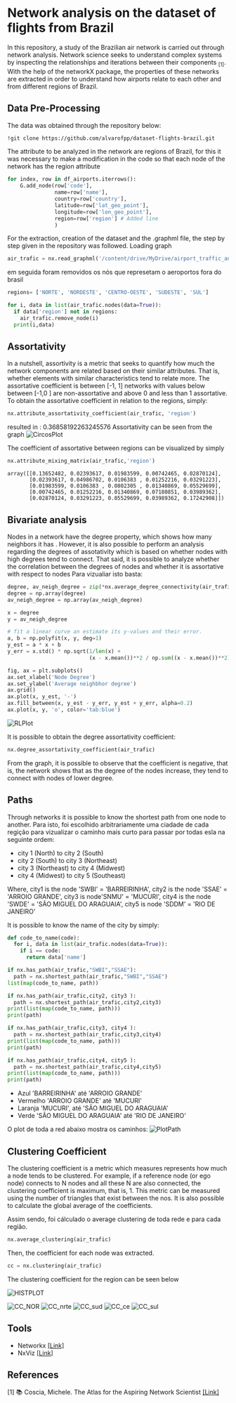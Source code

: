 # Network analysis on the dataset of flights from Brazil

In this repository, a study of the Brazilian air network is carried out through network analysis. Network science seeks to understand complex systems by inspecting the relationships and iterations between their components <sub>[1]</sub>. With the help of the networkX package, the properties of these networks are extracted in order to understand how airports relate to each other and from different regions of Brazil.

## Data Pre-Processing 
The data was obtained through the repository below:
```bash
!git clone https://github.com/alvarofpp/dataset-flights-brazil.git

```
The attribute to be analyzed in the network are regions of Brazil, for this it was necessary to make a modification in the code so that each node of the network has the region attribute
````python
for index, row in df_airports.iterrows():
    G.add_node(row['code'],
               name=row['name'],
               country=row['country'],
               latitude=row['lat_geo_point'],
               longitude=row['lon_geo_point'],
               region=row['region'] # Added line
               )
````

For the extraction, creation of the dataset and the .graphml file, the step by step given in the repository was followed.
Loading graph
```python
air_trafic = nx.read_graphml('/content/drive/MyDrive/airport_traffic_analisis/dataset-flights-brazil/data/air_traffic.graphml')

````
em seguida foram removidos os nós que represetam o aeroportos fora do brasil

```python
regions= ['NORTE', 'NORDESTE', 'CENTRO-OESTE', 'SUDESTE', 'SUL']

for i, data in list(air_trafic.nodes(data=True)): 
  if data['region'] not in regions:
    air_trafic.remove_node(i)
  print(i,data)
```



## Assortativity
In a nutshell, assortivity is a metric that seeks to quantify how much the network components are related based on their similar attributes. That is, whether elements with similar characteristics tend to relate more.
The assortative coefficient is between [-1, 1] networks with values below between [-1,0 ] are non-assortative and above 0 and less than 1 assortative.
To obtain the assortative coefficient in relation to the regions, simply:
```python
nx.attribute_assortativity_coefficient(air_trafic, 'region')
```
resulted in : 0.36858192263245576
Assortativity can be seen from the graph
![CircosPlot](https://github.com/VictorNGomes/DCA0209_Algorithms_and_data_structure_2/blob/main/flights_brazil/images/circusplot.png)

The coefficient of assortative between regions can be visualized by simply
```python
nx.attribute_mixing_matrix(air_trafic,'region')
```
```
array([[0.13652482, 0.02393617, 0.01983599, 0.00742465, 0.02870124],
       [0.02393617, 0.04986702, 0.0106383 , 0.01252216, 0.03291223],
       [0.01983599, 0.0106383 , 0.0802305 , 0.01340869, 0.05529699],
       [0.00742465, 0.01252216, 0.01340869, 0.07180851, 0.03989362],
       [0.02870124, 0.03291223, 0.05529699, 0.03989362, 0.17242908]])
````

## Bivariate analysis
Nodes in a network have the degree property, which shows how many neighbors it has . However, it is also possible to perform an analysis regarding the degrees of assotativity which is based on whether nodes with high degrees tend to connect. That said, it is possible to analyze whether the correlation between the degrees of nodes and whether it is assortative with respect to nodes
Para vizualiar isto basta:
```python
degree, av_neigh_degree = zip(*nx.average_degree_connectivity(air_trafic).items())
degree = np.array(degree)
av_neigh_degree = np.array(av_neigh_degree)

x = degree
y = av_neigh_degree

# fit a linear curve an estimate its y-values and their error.
a, b = np.polyfit(x, y, deg=1)
y_est = a * x + b
y_err = x.std() * np.sqrt(1/len(x) +
                          (x - x.mean())**2 / np.sum((x - x.mean())**2))

fig, ax = plt.subplots()
ax.set_xlabel('Node Degree')
ax.set_ylabel('Average neighbhor degree')
ax.grid()
ax.plot(x, y_est, '-')
ax.fill_between(x, y_est - y_err, y_est + y_err, alpha=0.2)
ax.plot(x, y, 'o', color='tab:blue')

````
![RLPlot](https://github.com/VictorNGomes/DCA0209_Algorithms_and_data_structure_2/blob/main/flights_brazil/images/bivariate_analisis.png)

It is possible to obtain the degree assortativity coefficient:
```python
nx.degree_assortativity_coefficient(air_trafic)
```

From the graph, it is possible to observe that the coefficient is negative, that is, the network shows that as the degree of the nodes increase, they tend to connect with nodes of lower degree.

## Paths
Through networks it is possible to know the shortest path from one node to another.
Para isto, foi escolhido arbitrariamente uma ciadade de cada regição para vizualizar o caminho mais curto para passar por todas esla na seguinte ordem:
 - city 1 (North) to city 2 (South)
 - city 2 (South) to city 3 (Northeast)
 - city 3 (Northeast) to city 4 (Midwest)
 - city 4 (Midwest) to city 5 (Southeast)

Where,
city1 is the node 'SWBI' = 'BARREIRINHA',
city2 is the node 'SSAE' = 'ARROIO GRANDE',
city3 is node'SNMU' = 'MUCURI',
city4 is the node 'SWDE' = 'SÃO MIGUEL DO ARAGUAIA',
city5 is node 'SDDM' = 'RIO DE JANEIRO'

It is possible to know the name of the city by simply:

```python
def code_to_name(code):
  for i, data in list(air_trafic.nodes(data=True)): 
    if i == code:
      return data['name']
```

```python
if nx.has_path(air_trafic,"SWBI","SSAE"):
  path = nx.shortest_path(air_trafic,"SWBI","SSAE")
list(map(code_to_name, path))

if nx.has_path(air_trafic,city2, city3 ):
  path = nx.shortest_path(air_trafic,city2,city3)
print(list(map(code_to_name, path)))
print(path)

if nx.has_path(air_trafic,city3, city4 ):
  path = nx.shortest_path(air_trafic,city3,city4)
print(list(map(code_to_name, path)))
print(path)

if nx.has_path(air_trafic,city4, city5 ):
  path = nx.shortest_path(air_trafic,city4,city5)
print(list(map(code_to_name, path)))
print(path)
```
- Azul  'BARREIRINHA' até  'ARROIO GRANDE'
- Vermelho   'ARROIO GRANDE' até  'MUCURI'
- Laranja 'MUCURI', até  'SÃO MIGUEL DO ARAGUAIA'
- Verde  'SÃO MIGUEL DO ARAGUAIA' até   'RIO DE JANEIRO'

O plot de toda a red  abaixo mostra os caminhos:
![PlotPath](https://github.com/VictorNGomes/DCA0209_Algorithms_and_data_structure_2/blob/main/flights_brazil/images/paths_simulation.png)
 
## Clustering Coefficient
The clustering coefficient is a metric which measures represents how much a node tends to be clustered. For example, if a reference node (or ego node) connects to N nodes and all these N are also connected, the clustering coefficient is maximum, that is, 1. This metric can be measured using the number of triangles that exist between the nos. It is also possible to calculate the global average of the coefficients.

Assim sendo, foi cálculado o  average clustering de toda rede e para cada região.
```python
nx.average_clustering(air_trafic)
```
Then, the coefficient for each node was extracted.
```python
cc = nx.clustering(air_trafic)
```
The clustering coefficient for the region can be seen below

![HISTPLOT](https://github.com/VictorNGomes/DCA0209_Algorithms_and_data_structure_2/blob/main/flights_brazil/images/hist_of_cc.png)

![CC_NOR](https://github.com/VictorNGomes/DCA0209_Algorithms_and_data_structure_2/blob/main/flights_brazil/images/grafh_of_nordeste.png)
![CC_nrte](https://github.com/VictorNGomes/DCA0209_Algorithms_and_data_structure_2/blob/main/flights_brazil/images/grafh_of_norte.png)
![CC_sud](https://github.com/VictorNGomes/DCA0209_Algorithms_and_data_structure_2/blob/main/flights_brazil/images/grafh_of_sudeste.png)
![CC_ce](https://github.com/VictorNGomes/DCA0209_Algorithms_and_data_structure_2/blob/main/flights_brazil/images/grafh_of_centro_oeste.png)
![CC_sul](https://github.com/VictorNGomes/DCA0209_Algorithms_and_data_structure_2/blob/main/flights_brazil/images/grafh_of_sul.png)

## Tools
- Networkx [[Link]](https://networkx.org/)
- NxViz [[Link]](https://github.com/ericmjl/nxviz)

## References
[1] :books: Coscia, Michele. The Atlas for the Aspiring Network Scientist [[Link]](https://www.networkatlas.eu/)
